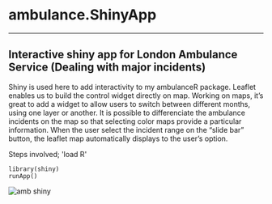 # ambulance.ShinyApp
-----------
Interactive shiny app for London Ambulance Service (Dealing with major incidents)
---

Shiny is used here to add interactivity to my ambulanceR package. Leaflet enables us to build the control widget directly on map. Working on maps, it’s great to add a widget to allow users to switch between different months, using one layer or another. It is possible to differenciate the ambulance incidents on the map so that selecting color maps provide a particular information. When the user select the incident range on the “slide bar” button, the leaflet map automatically displays to the user’s option. 

Steps involved;
'load R'

    library(shiny)
    runApp()

![amb shiny](https://cloud.githubusercontent.com/assets/16385390/25776581/41094ace-32c2-11e7-8f32-8be31faa157f.png)

